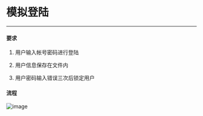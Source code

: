 # 模拟登陆
---
#### 要求
1. 用户输入帐号密码进行登陆

2. 用户信息保存在文件内

3. 用户密码输入错误三次后锁定用户

#### 流程

![image](https://note.youdao.com/yws/api/personal/file/4DCCF18BAA9042569A19030A92E74B7F?method=download&shareKey=ac305685e37298be22c1ac46679298d8)